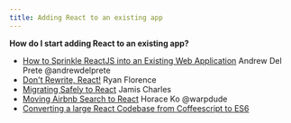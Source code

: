 ```yaml
---
title: Adding React to an existing app
---
```


**How do I start adding React to an existing app?**

* [How to Sprinkle ReactJS into an Existing Web Application](https://scotch.io/tutorials/how-to-sprinkle-reactjs-into-an-existing-web-application) Andrew Del Prete @andrewdelprete
* [Don't Rewrite, React!](https://www.youtube.com/watch?v=BF58ZJ1ZQxY) Ryan Florence
* [Migrating Safely to React](https://www.youtube.com/watch?v=sXDZBxbRRag&list=PLNBNS7NRGKMG3uLrm5fgY02hJ87Wzb4IU&index=1) Jamis Charles
* [Moving Airbnb Search to React](https://medium.com/airbnb-engineering/moving-airbnb-search-to-react-b85b815e166c#.d79q3kz2w) Horace Ko @warpdude
* [Converting a large React Codebase from Coffeescript to ES6](https://blog.bugsnag.com/converting-a-large-react-codebase-from-coffeescript-to-es6)